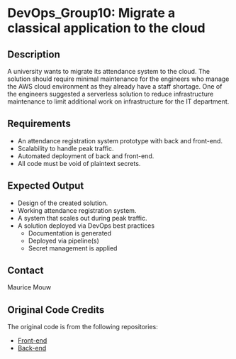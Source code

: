 # DevOps_Group10: Migrate a classical application to the cloud

## Description
A university wants to migrate its attendance system to the cloud. The
solution should require minimal maintenance for the engineers who
manage the AWS cloud environment as they already have a staff
shortage. One of the engineers suggested a serverless solution to
reduce infrastructure maintenance to limit additional work on
infrastructure for the IT department.

## Requirements
* An attendance registration system prototype with back and front-end.
* Scalability to handle peak traffic.
* Automated deployment of back and front-end.
* All code must be void of plaintext secrets.

## Expected Output
* Design of the created solution.
* Working attendance registration system.
* A system that scales out during peak traffic.
* A solution deployed via DevOps best practices
  * Documentation is generated
  * Deployed via pipeline(s)
  * Secret management is applied

## Contact
Maurice Mouw

## Original Code Credits
The original code is from the following repositories:
* [Front-end](https://github.com/Ubaid-Manzoor/AttendanceApp-FrontEnd)
* [Back-end](https://github.com/Ubaid-Manzoor/AttendanceApp-BackEnd)
